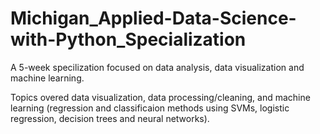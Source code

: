 # Michigan_Applied-Data-Science-with-Python_Specialization
A 5-week specilization focused on data analysis, data visualization and machine learning.

Topics overed data visualization, data processing/cleaning, and machine learning (regression and classificaion methods using SVMs, logistic regression, decision trees and neural networks).
